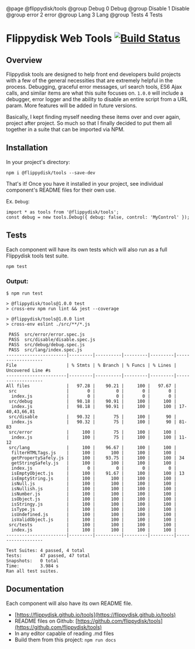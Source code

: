 @page @flippydisk/tools
@group Debug 0 Debug
@group Disable 1 Disable
@group error 2 error
@group Lang 3 Lang
@group Tests 4 Tests

# Flippydisk Web Tools [![Build Status](https://travis-ci.com/flippydisk/tools.svg?branch=main)](https://travis-ci.com/flippydisk/tools)

## Overview
Flippydisk tools are designed to help front end developers build projects with a few of the general necessities that
are extremely helpful in the process. Debugging, graceful error messages, url search tools, ES6 Ajax calls, and
similar items are what this suite focuses on. `1.0.0` will include a debugger, error logger and the ability to
disable an entire script from a URL param. More features will be added in future versions.

Basically, I kept finding myself needing these items over and over again, project after project. So much so that I
finally decided to put them all together in a suite that can be imported via NPM.

## Installation
In your project's directory:

```
npm i @flippydisk/tools --save-dev
```

That's it! Once you have it installed in your project, see individual component's README files for their own use.

Ex. `Debug`:
```
import * as tools from '@flippydisk/tools';
const debug = new tools.Debug({ debug: false, control: 'MyControl' });
```

## Tests
Each component will have its own tests which will also run as a full Flippydisk tools test suite.

```
npm test
```

### Output:
```
$ npm run test

> @flippydisk/tools@1.0.0 test
> cross-env npm run lint && jest --coverage

> @flippydisk/tools@1.0.0 lint
> cross-env eslint ./src/**/*.js

 PASS  src/error/error.spec.js
 PASS  src/disable/disable.spec.js
 PASS  src/debug/debug.spec.js
 PASS  src/lang/index.spec.js
-----------------------|---------|----------|---------|---------|-------------------
File                   | % Stmts | % Branch | % Funcs | % Lines | Uncovered Line #s
-----------------------|---------|----------|---------|---------|-------------------
All files              |   97.28 |    90.21 |     100 |   97.67 |
 src                   |       0 |        0 |       0 |       0 |
  index.js             |       0 |        0 |       0 |       0 |
 src/debug             |   98.18 |    90.91 |     100 |     100 |
  index.js             |   98.18 |    90.91 |     100 |     100 | 17-40,43,66,81
 src/disable           |   90.32 |       75 |     100 |      90 |
  index.js             |   90.32 |       75 |     100 |      90 | 81-83
 src/error             |     100 |       75 |     100 |     100 |
  index.js             |     100 |       75 |     100 |     100 | 11-12
 src/lang              |     100 |    96.67 |     100 |     100 |
  filterHTMLTags.js    |     100 |      100 |     100 |     100 |
  getPropertySafely.js |     100 |    93.75 |     100 |     100 | 34
  getStringSafely.js   |     100 |      100 |     100 |     100 |
  index.js             |       0 |        0 |       0 |       0 |
  isEmptyObject.js     |     100 |    91.67 |     100 |     100 | 13
  isEmptyString.js     |     100 |      100 |     100 |     100 |
  isNull.js            |     100 |      100 |     100 |     100 |
  isNullish.js         |     100 |      100 |     100 |     100 |
  isNumber.js          |     100 |      100 |     100 |     100 |
  isObject.js          |     100 |      100 |     100 |     100 |
  isStringy.js         |     100 |      100 |     100 |     100 |
  isType.js            |     100 |      100 |     100 |     100 |
  isUndefined.js       |     100 |      100 |     100 |     100 |
  isValidObject.js     |     100 |      100 |     100 |     100 |
 src/tests             |     100 |      100 |     100 |     100 |
  index.js             |     100 |      100 |     100 |     100 |
-----------------------|---------|----------|---------|---------|-------------------

Test Suites: 4 passed, 4 total
Tests:       47 passed, 47 total
Snapshots:   0 total
Time:        3.984 s
Ran all test suites.
```

## Documentation
Each component will also have its own README file.
- [https://flippydisk.github.io/tools](https://flippydisk.github.io/tools)
- README files on Github: [https://github.com/flippydisk/tools](https://github.com/flippydisk/tools)
- In any editor capable of reading .md files
- Build them from this project: `npm run docs`
